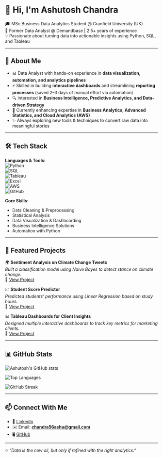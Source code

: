 # 👋 Hi, I'm Ashutosh Chandra  

🎓 MSc Business Data Analytics Student @ Cranfield University (UK)  
💼 Former Data Analyst @ Demandbase | 2.5+ years of experience  
💡 Passionate about turning data into actionable insights using Python, SQL, and Tableau  

---

## 🚀 About Me  
- 📊 Data Analyst with hands-on experience in **data visualization, automation, and analytics pipelines**  
- ⚡ Skilled in building **interactive dashboards** and streamlining **reporting processes** (saved 2–3 days of manual effort via automation)  
- 🔍 Interested in **Business Intelligence, Predictive Analytics, and Data-driven Strategy**  
- 🌱 Currently enhancing expertise in **Business Analytics, Advanced Statistics, and Cloud Analytics (AWS)**  
- ✨ Always exploring new tools & techniques to convert raw data into meaningful stories  

---

## 🛠️ Tech Stack  

**Languages & Tools:**  
![Python](https://img.shields.io/badge/Python-3776AB?style=for-the-badge&logo=python&logoColor=white)  
![SQL](https://img.shields.io/badge/SQL-4479A1?style=for-the-badge&logo=postgresql&logoColor=white)  
![Tableau](https://img.shields.io/badge/Tableau-E97627?style=for-the-badge&logo=tableau&logoColor=white)  
![Excel](https://img.shields.io/badge/Excel-217346?style=for-the-badge&logo=microsoft-excel&logoColor=white)  
![AWS](https://img.shields.io/badge/AWS-FF9900?style=for-the-badge&logo=amazon-aws&logoColor=white)  
![GitHub](https://img.shields.io/badge/GitHub-100000?style=for-the-badge&logo=github&logoColor=white)  

**Core Skills:**  
- Data Cleaning & Preprocessing  
- Statistical Analysis  
- Data Visualization & Dashboarding  
- Business Intelligence Solutions  
- Automation with Python  

---

## 📌 Featured Projects  

🌍 **Sentiment Analysis on Climate Change Tweets**  
*Built a classification model using Naive Bayes to detect stance on climate change.*  
🔗 [View Project](#)  

📈 **Student Score Predictor**  
*Predicted students’ performance using Linear Regression based on study hours.*  
🔗 [View Project](#)  

📊 **Tableau Dashboards for Client Insights**  
*Designed multiple interactive dashboards to track key metrics for marketing clients.*  
🔗 [View Project](#)  

---

## 📊 GitHub Stats  

![Ashutosh's GitHub stats](https://github-readme-stats.vercel.app/api?username=yourusername&show_icons=true&theme=tokyonight)  

![Top Languages](https://github-readme-stats.vercel.app/api/top-langs/?username=yourusername&layout=compact&theme=tokyonight)  

![GitHub Streak](https://github-readme-streak-stats.herokuapp.com/?user=yourusername&theme=tokyonight)  

---

## 📫 Connect With Me  
- 💼 [LinkedIn](https://www.linkedin.com/in/ashutosh--chandra)  
- ✉️ Email: **chandra56ashu@gmail.com**  
- 🖥️ [GitHub](https://github.com/yourusername)  

---

⭐ *“Data is the new oil, but only if refined with the right analytics.”*  
